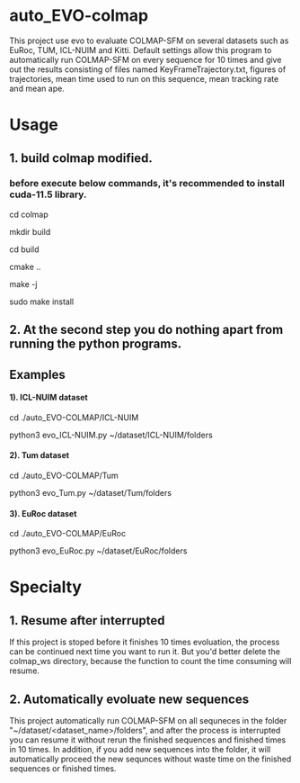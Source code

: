 # auto_EVO-colmap
This project use evo to evaluate COLMAP-SFM on several datasets such as EuRoc, TUM, ICL-NUIM and Kitti. Default settings allow this program to automatically run COLMAP-SFM on every sequence for 10 times and give out the results consisting of files named KeyFrameTrajectory.txt, figures of trajectories, mean time used to run on this sequence, mean tracking rate and mean ape.
# Usage
## 1. build colmap modified.
### before execute below commands, it's recommended to install cuda-11.5 library.
cd colmap

mkdir build

cd build

cmake ..

make -j

sudo make install
  
## 2. At the second step you do nothing apart from running the python programs.

## Examples
#### 1). ICL-NUIM dataset
cd ./auto_EVO-COLMAP/ICL-NUIM

python3 evo_ICL-NUIM.py ~/dataset/ICL-NUIM/folders

#### 2). Tum dataset
cd ./auto_EVO-COLMAP/Tum

python3 evo_Tum.py ~/dataset/Tum/folders

#### 3). EuRoc dataset
cd ./auto_EVO-COLMAP/EuRoc

python3 evo_EuRoc.py ~/dataset/EuRoc/folders

# Specialty
## 1. Resume after interrupted
  If this project is stoped before it finishes 10 times evoluation, the process can be continued next time you want to run it. But you'd better delete the colmap_ws directory, because the function to count the time consuming will resume.
## 2. Automatically evoluate new sequences
  This project automatically run COLMAP-SFM on all sequneces in the folder "~/dataset/<dataset_name>/folders", and after the process is interrupted you can resume it without rerun the finished sequences and finished times in 10 times. In addition, if you add new sequences into the folder, it will automatically proceed the new sequnces without waste time on the finished sequences or finished times.
